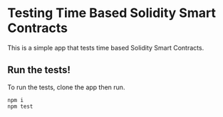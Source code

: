 # Testing Time Based Solidity Smart Contracts

This is a simple app that tests time based Solidity Smart Contracts.

## Run the tests!

To run the tests, clone the app then run.

```
npm i
npm test
```